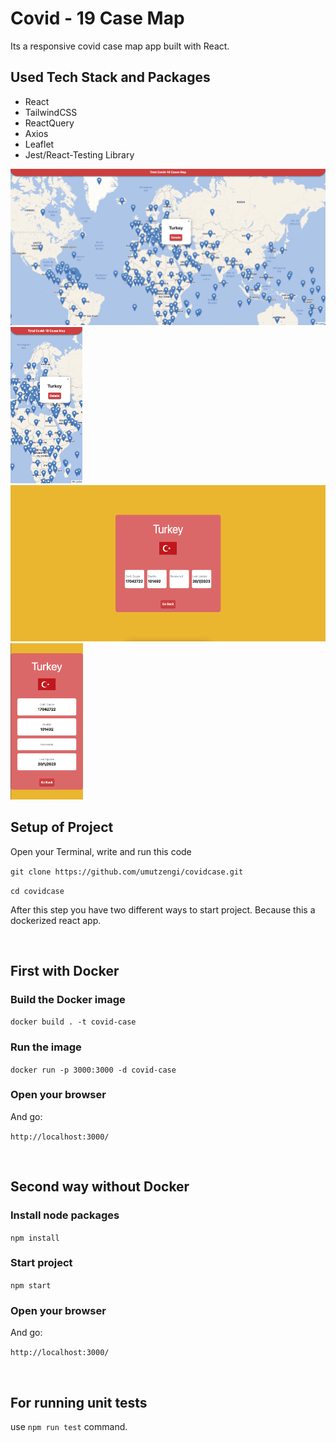 # Covid - 19 Case Map

Its a responsive covid case map app built with React.

## Used Tech Stack and Packages

- React
- TailwindCSS
- ReactQuery
- Axios
- Leaflet
- Jest/React-Testing Library

<img src="./src/assets/Scr-1.png" height="250" >
<img src="./src/assets/Scr-4.png" height="250" >

<img src="./src/assets/Scr-2.png" height="250" >
<img src="./src/assets/Scr-3.png" height="250" >

## Setup of Project

Open your Terminal, write and run this code

`git clone https://github.com/umutzengi/covidcase.git `

`cd covidcase`

After this step you have two different ways to start project. Because this a dockerized react app.

<br/>

## First with Docker

### Build the Docker image

`docker build . -t covid-case`

### Run the image

`docker run -p 3000:3000 -d covid-case`

### Open your browser

And go:

`http://localhost:3000/`

<br/>

## Second way without Docker

### Install node packages

`npm install`

### Start project

`npm start`

### Open your browser

And go:

`http://localhost:3000/`

<br/>

## For running unit tests

use `npm run test` command.
